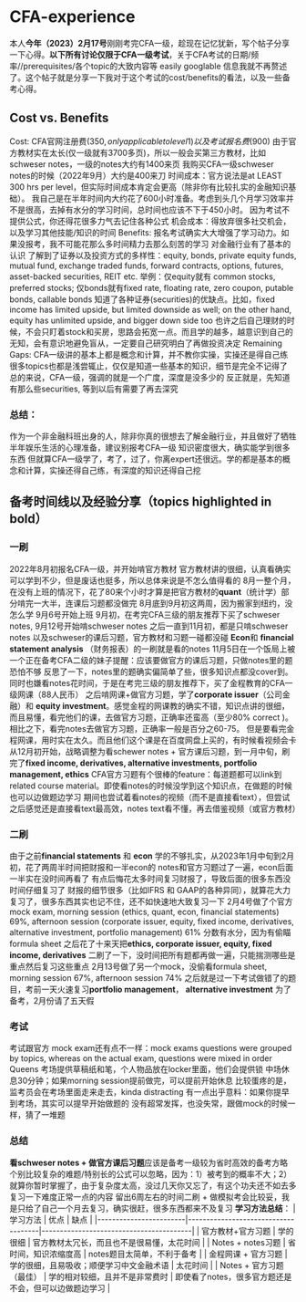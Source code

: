 # CFA-experience

本人**今年（2023）2月17号**刚刚考完CFA一级，趁现在记忆犹新，写个帖子分享一下心得。**以下所有讨论仅限于CFA一级考试**，关于CFA考试的日期/频率//prerequisites/各个topic的大致内容等 easily googlable 信息我就不再赘述了。这个帖子就是分享一下我对于这个考试的cost/benefits的看法，以及一些备考心得。

## Cost vs. Benefits
Cost:
CFA官网注册费($350, only applicable to level 1)以及考试报名费($900)
由于官方教材实在太长(仅一级就有3700多页)，所以一般会买第三方教材，比如schweser notes，一级的notes大约有1400来页
我购买CFA一级schweser notes的时候（2022年9月）大约是400来刀
时间成本：官方说法是at LEAST 300 hrs per level，但实际时间成本肯定会更高（除非你有比较扎实的金融知识基础）。
我自己是在半年时间内大约花了600小时准备。考虑到头几个月学习效率并不是很高，去掉有水分的学习时间，总时间也应该不下于450小时。
因为考试不提供公式，你还得花很多力气去记住各种公式
机会成本：得放弃很多社交机会，以及学习其他技能/知识的时间
Benefits:
报名考试确实大大增强了学习动力。如果没报考，我不可能花那么多时间精力去那么刻苦的学习
对金融行业有了基本的认识
了解到了证券以及投资方式的多样性：equity, bonds, private equity funds, mutual fund, exchange traded funds, forward contracts, options, futures, asset-backed securities, REIT etc.
举例：仅equity就有 common stocks, preferred stocks;  仅bonds就有fixed rate, floating rate, zero coupon, putable bonds, callable bonds
知道了各种证券(securities)的优缺点。比如，fixed income has limited upside, but limited downside as well; on the other hand, equity has unlimited upside, and bigger down side too
也许之后自己理财的时候，不会只盯着stock和买房，思路会拓宽一点。而且学的越多，越意识到自己的无知，会有意识地避免盲从，一定要自己研究明白了再做投资决定
Remaining Gaps:
CFA一级讲的基本上都是概念和计算，并不教你实操，实操还是得自己练
很多topics也都是浅尝辄止，仅仅是知道一些基本的知识，细节是完全不记得了
总的来说，CFA一级，强调的就是一个广度，深度是没多少的
反正就是，先知道有那么些securities, 等到以后有需要了再去深究
### 总结：
作为一个非金融科班出身的人，除非你真的很想去了解金融行业，并且做好了牺牲半年娱乐生活的心理准备，建议别报考CFA一级
知识密度很大，确实能学到很多东西
但就算CFA一级学了，考了，过了，你离expert还很远。学的都是基本的概念和计算，实操还得自己练，有深度的知识还得自己挖

## 备考时间线以及经验分享（topics highlighted in **bold**）
### 一刷
2022年8月初报名CFA一级，并开始啃官方教材
官方教材讲的很细，认真看确实可以学到不少，但是废话也挺多，所以总体来说是不怎么值得看的
8月一整个月，在没有上班的情况下，花了80来个小时才算是把官方教材的**quant**（统计学）部分啃完一大半，连课后习题都没做完
8月底到9月初这两周，因为搬家到纽约，没怎么学
9月6号开始上班
9月初，在考完CFA三级的朋友推荐下买了schweser notes, 9月12号开始啃schweser notes
之后一直到11月初，都是只啃schweser notes 以及schweser的课后习题，官方教材和习题一碰都没碰
**Econ**和 **financial statement analysis** （财务报表）的一刷就是看的notes
11月5日在一个饭局上被一个正在备考CFA二级的妹子提醒：应该要做官方的课后习题，只做notes里的题恐怕不够
反思了一下，notes里的题确实偏简单了些，很多知识点都没cover到。同时也嫌看notes花时间，于是在考完三级的朋友推荐下，买了金程教育的CFA一级网课（88人民币）
之后啃网课+做官方习题，学了**corporate issuer**（公司金融）和 **equity investment**。感觉金程的网课教的确实不错，知识点讲的很细，而且易懂，看完他们的课，去做官方习题，正确率还蛮高（至少80% correct )。相比之下，看完notes去做官方习题，正确率一般是百分之60-75。
但是要看完金程网课，用时实在太久。而且他们这个课是在百度网盘上买的，有时候看视频会卡
从12月初开始，战略调整为看schewer notes + 官方课后习题，到一月中旬，刷完了**fixed income, derivatives, alternative investments, portfolio management, ethics**
CFA官方习题有个很棒的feature：每道题都可以link到related course material。即使看notes的时候没学到这个知识点，在做题的时候也可以边做题边学习
期间也尝试着看notes的视频（而不是直接看text），但尝试之后感觉还是直接看text最高效，notes text看不懂，再去借鉴视频（或官方教材）
### 二刷
由于之前**financial statements** 和 **econ** 学的不够扎实，从2023年1月中旬到2月初，花了两周半时间把财报和一半econ的 notes和官方习题过了一遍，econ后面一半实在没时间再看了
有点后悔花太多时间复习财报了，导致后面的很多东西没时间仔细复习了
财报的细节很多（比如IFRS 和 GAAP的各种异同），就算花大力复习了，很多东西其实也记不住，还不如快速地大致复习一下
2月4号做了个官方mock exam, morning session (ethics, quant, econ, financial statements) 69%, afternoon session (corporate issuer, equity, fixed income, derivatives, alternative investment, portfolio management) 61%
分数有水分，因为有偷瞄formula sheet
之后花了十来天把**ethics, corporate issuer, equity, fixed income, derivatives** 二刷了一下，没时间把所有题都再做一遍，只能揣测哪些是重点然后复习这些重点
2月13号做了另一个mock，没偷看formula sheet, morning session 67%, afternoon session 74%
之后就是过一下考试做错了的题目，考前一天火速复习**portfolio management**， **alternative investment**
为了备考，2月份请了五天假
### 考试
考试跟官方 mock exam还有点不一样：mock exams questions were grouped by topics, whereas on the actual exam, questions were mixed in order
Queens 考场提供草稿纸和笔，个人物品放在locker里面，他们会提供锁
中场休息30分钟；如果morning session提前做完，可以提前开始休息
比较蛋疼的是，监考员会在考场里面走来走去，kinda distracting
有一点出乎意料：如果你提早到考场，其实可以提早开始做题的
没有超常发挥，也没失常，跟做mock的时候一样，猜了一堆题
### 总结
**看schweser notes + 做官方课后习题**应该是备考一级较为省时高效的备考方略
个别比较复杂的难题/特别长的公式可以忽略，因为：1）被考到的概率不大；2）就算你暂时掌握了，由于复杂度太高，没过几天你又忘了，有这个功夫还不如去多复习一下难度正常一点的内容
留出6周左右的时间二刷 + 做模拟考会比较妥，我是只给了自己一个月去复习，确实很赶，很多东西都来不及复习
**学习方法总结**：
| 学习方法 | 优点 | 缺点 |
|------------------------|-------------------------------------|-----------------------------------------|
| 官方教材+官方习题 | 学的很细 | 官方教材太冗长，而且也不是很易懂，太花时间 |
| Notes + notes习题 | 省时间，知识浓缩度高 | notes题目太简单，不利于备考 |
| 金程网课 + 官方习题 | 学的很细，且易吸收；顺便学习中文金融术语 | 太花时间 |
| Notes + 官方习题 （最佳） | 学的相对较细，且并不是非常费时 | 即使看了notes，很多官方题还是不会，但可以边做题边学习 |


















